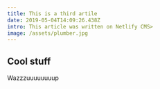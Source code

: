 ```yaml
---
title: This is a third artile
date: 2019-05-04T14:09:26.438Z
intro: This article was written on Netlify CMS>
image: /assets/plumber.jpg
---
```

## Cool stuff

Wazzzuuuuuuuup
